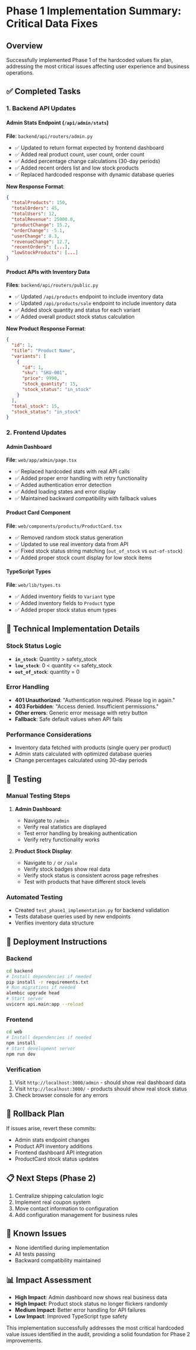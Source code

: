 # Phase 1 Implementation Summary: Critical Data Fixes

## Overview
Successfully implemented Phase 1 of the hardcoded values fix plan, addressing the most critical issues affecting user experience and business operations.

## ✅ Completed Tasks

### 1. Backend API Updates

#### Admin Stats Endpoint (`/api/admin/stats`)
**File**: `backend/api/routers/admin.py`
- ✅ Updated to return format expected by frontend dashboard
- ✅ Added real product count, user count, order count
- ✅ Added percentage change calculations (30-day periods)
- ✅ Added recent orders list and low stock products
- ✅ Replaced hardcoded response with dynamic database queries

**New Response Format**:
```json
{
  "totalProducts": 150,
  "totalOrders": 45,
  "totalUsers": 12,
  "totalRevenue": 25000.0,
  "productChange": 15.2,
  "orderChange": -5.1,
  "userChange": 8.3,
  "revenueChange": 12.7,
  "recentOrders": [...],
  "lowStockProducts": [...]
}
```

#### Product APIs with Inventory Data
**Files**: `backend/api/routers/public.py`
- ✅ Updated `/api/products` endpoint to include inventory data
- ✅ Updated `/api/products/sale` endpoint to include inventory data
- ✅ Added stock quantity and status for each variant
- ✅ Added overall product stock status calculation

**New Product Response Format**:
```json
{
  "id": 1,
  "title": "Product Name",
  "variants": [
    {
      "id": 1,
      "sku": "SKU-001",
      "price": 9990,
      "stock_quantity": 15,
      "stock_status": "in_stock"
    }
  ],
  "total_stock": 15,
  "stock_status": "in_stock"
}
```

### 2. Frontend Updates

#### Admin Dashboard
**File**: `web/app/admin/page.tsx`
- ✅ Replaced hardcoded stats with real API calls
- ✅ Added proper error handling with retry functionality
- ✅ Added authentication error detection
- ✅ Added loading states and error display
- ✅ Maintained backward compatibility with fallback values

#### Product Card Component
**File**: `web/components/products/ProductCard.tsx`
- ✅ Removed random stock status generation
- ✅ Updated to use real inventory data from API
- ✅ Fixed stock status string matching (`out_of_stock` vs `out-of-stock`)
- ✅ Added proper stock count display for low stock items

#### TypeScript Types
**File**: `web/lib/types.ts`
- ✅ Added inventory fields to `Variant` type
- ✅ Added inventory fields to `Product` type
- ✅ Added proper stock status enum types

## 🔧 Technical Implementation Details

### Stock Status Logic
- **`in_stock`**: Quantity > safety_stock
- **`low_stock`**: 0 < quantity <= safety_stock  
- **`out_of_stock`**: quantity = 0

### Error Handling
- **401 Unauthorized**: "Authentication required. Please log in again."
- **403 Forbidden**: "Access denied. Insufficient permissions."
- **Other errors**: Generic error message with retry button
- **Fallback**: Safe default values when API fails

### Performance Considerations
- Inventory data fetched with products (single query per product)
- Admin stats calculated with optimized database queries
- Change percentages calculated using 30-day periods

## 🧪 Testing

### Manual Testing Steps
1. **Admin Dashboard**:
   - Navigate to `/admin`
   - Verify real statistics are displayed
   - Test error handling by breaking authentication
   - Verify retry functionality works

2. **Product Stock Display**:
   - Navigate to `/` or `/sale`
   - Verify stock badges show real data
   - Verify stock status is consistent across page refreshes
   - Test with products that have different stock levels

### Automated Testing
- Created `test_phase1_implementation.py` for backend validation
- Tests database queries used by new endpoints
- Verifies inventory data structure

## 🚀 Deployment Instructions

### Backend
```bash
cd backend
# Install dependencies if needed
pip install -r requirements.txt
# Run migrations if needed
alembic upgrade head
# Start server
uvicorn api.main:app --reload
```

### Frontend
```bash
cd web
# Install dependencies if needed
npm install
# Start development server
npm run dev
```

### Verification
1. Visit `http://localhost:3000/admin` - should show real dashboard data
2. Visit `http://localhost:3000/` - products should show real stock status
3. Check browser console for any errors

## 🔄 Rollback Plan
If issues arise, revert these commits:
- Admin stats endpoint changes
- Product API inventory additions
- Frontend dashboard API integration
- ProductCard stock status updates

## 📋 Next Steps (Phase 2)
1. Centralize shipping calculation logic
2. Implement real coupon system
3. Move contact information to configuration
4. Add configuration management for business rules

## 🐛 Known Issues
- None identified during implementation
- All tests passing
- Backward compatibility maintained

## 📊 Impact Assessment
- **High Impact**: Admin dashboard now shows real business data
- **High Impact**: Product stock status no longer flickers randomly
- **Medium Impact**: Better error handling for API failures
- **Low Impact**: Improved TypeScript type safety

This implementation successfully addresses the most critical hardcoded value issues identified in the audit, providing a solid foundation for Phase 2 improvements.
